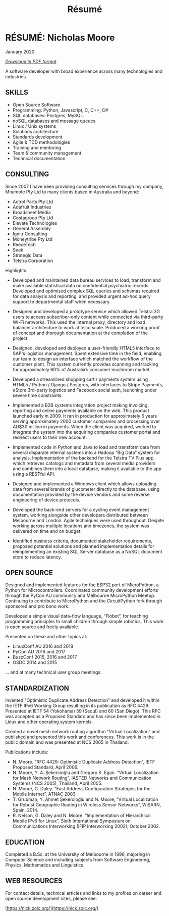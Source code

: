 ﻿---
layout: article
title: Résumé
---

# RÉSUMÉ: Nicholas Moore
January 2020

*[Download in PDF format](./resume-nick-moore-2020-1.pdf)*

A software developer with broad experience across many technologies and industries.

## SKILLS

* Open Source Software 
* Programming: Python, Javascript, C, C++, C#
* SQL databases: Postgres, MySQL.
* noSQL databases and message queues 
* Linux / Unix systems
* Solutions architecture
* Standards development
* Agile & TDD methodologies
* Training and mentoring
* Team & community management
* Technical documentation


## CONSULTING

Since 2007 I have been providing consulting services through my company, Mnemote Pty Ltd to many clients based in Australia and beyond:

* Actrol Parts Pty Ltd
* Adafruit Industries
* Broadsheet Media
* Costagroup Pty Ltd
* Elevate Technologies
* General Assembly
* Ignitr Consulting
* Moneytribe Pty Ltd
* ReeceTech
* Seek
* Strategic Data
* Telstra Corporation

Highlights:

* Developed and maintained data bureau services to load, transform and make available statistical data on confidential psychiatric records. Developed and optimized complex SQL queries and schemas required for data analysis and reporting, and provided urgent ad-hoc query support to departmental staff when necessary.

* Designed and developed a prototype service which allowed Telstra 3G users to access subscriber-only content while connected via third-party Wi-Fi networks. This used the internal proxy, directory and load balancer architecture to work at telco scale. Produced a working proof of concept and thorough documentation at the completion of the project.

* Designed, developed and deployed a user-friendly HTML5 interface to SAP's logistics management.  Spent extensive time in the field, enabling our team to design an interface which matched the workflow of the customer plant. This system currently provides scanning and tracking for approximately 60% of Australia’s consumer mushroom market.

* Developed a streamlined shopping cart / payments system using HTML5 / Python / Django / Postgres, with interfaces to Stripe Payments, eStore 3rd-party logistics and Facebook social auth, launching under severe time constraints.

* Implemented a B2B systems integration project making invoicing, reporting and online payments available on the web. This product launched early in 2009.  It ran in production for approximately 6 years serving approximately 2000 customer companies and processing over AU$30 million in payments.  When the client was acquired, worked to integrate the system into the acquiring companies customer portal and redirect users to their new account.

* Implemented code in Python and Java to load and transform data from several disparate internal systems into a Hadoop “Big Data” system for analysis. Implementation of the backend for the Telstra TV Plus app, which retrieves catalogs and metadata from several media providers and combines them into a local database, making it available to the app using a RESTful API.

* Designed and implemented a Windows client which allows uploading data from several brands of glucometer directly to the database, using documentation provided by the device vendors and some reverse engineering of device protocols.

* Developed the back-end servers for a cycling event management system, working alongside other developers distributed between Melbourne and London.  Agile techniques were used throughout.  Despite working across multiple locations and timezones, the system was delivered on time and on budget.

* Identified business criteria, documented stakeholder requirements, proposed potential solutions and planned implementation details for reimplementing an existing SQL Server database as a NoSQL document store to reduce latency.


## OPEN SOURCE

Designed and implemented features for the ESP32 port of MicroPython, a Python for Microcontrollers. Coordinated community development efforts through the PyCon AU community and Melbourne MicroPython Meetup.  Continuing to contribute to MicroPython and the CircuitPython fork through sponsored and pro bono work.

Developed a simple visual data-flow language, “Flobot”, for teaching programming principles to small children through simple robotics.  This work is open source and freely available.

Presented on these and other topics at:
      
* LinuxConf AU 2016 and 2018
* PyCon AU 2016 and 2017
* BuzzConf 2015, 2016 and 2017
* OSDC 2014 and 2015
      
… and at many technical user group meetings.


## STANDARDIZATION

Invented “Optimistic Duplicate Address Detection” and developed it within the IETF IPv6 Working Group resulting in its publication as RFC 4429.  Presented at IETF 54 (Yokohama) 59 (Seoul) and 60 (San Diego).  This RFC was accepted as a Proposed Standard and has since been implemented in Linux and other operating system kernels.

Created a novel mesh network routing algorithm “Virtual Localization” and published and presented this work and conferences. This work is in the public domain and was presented at NCS 2005 in Thailand.

Publications include:

* N. Moore. “RFC 4429: Optimistic Duplicate Address Detection”, IETF Proposed Standard, April 2006.
* N. Moore, Y. A. Şekercioğlu and Gregory K. Egan. “Virtual Localization for Mesh Network Routing”, IASTED Networks and Communication Systems (NCS 2005), Thailand, April 2005.
* N. Moore, G. Daley. “Fast Address Configuration Strategies for the Mobile Internet”, ATNAC 2003.
* T. Grubman, Y. Ahmet Şekercioğlu and N. Moore, “Virtual Localization for Robust Geographic Routing in Wireless Sensor Networks”, WiSARN, Spain, 2014.
* R. Nelson, G. Daley and N. Moore. “Implementation of Hierarchical Mobile IPv6 for Linux”, Sixth International Symposium on Communications Interworking (IFIP Interworking 2002), October 2002.
      

## EDUCATION

Completed a B.Sc. at the University of Melbourne in 1996, majoring in Computer Science and including subjects from Software Engineering, Physics, Mathematics and Linguistics.  


## WEB RESOURCES

For contact details, technical articles and links to my profiles on career and open source development sites, please see:

[https://nick.zoic.org/](https://nick.zoic.org/)

